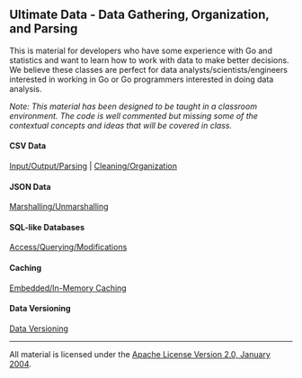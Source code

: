 ## Ultimate Data - Data Gathering, Organization, and Parsing
This is material for developers who have some experience with Go and statistics and want to learn how to work with data to make better decisions. We believe these classes are perfect for data analysts/scientists/engineers interested in working in Go or Go programmers interested in doing data analysis.

*Note: This material has been designed to be taught in a classroom environment. The code is well commented but missing some of the contextual concepts and ideas that will be covered in class.*

#### CSV Data
[Input/Output/Parsing](../../../data/csv_io/README.md) | 
[Cleaning/Organization](../../../data/csv_cleaning/README.md)

#### JSON Data

[Marshalling/Unmarshalling](../../../data/json/README.md)

#### SQL-like Databases

[Access/Querying/Modifications](../../../data/sql/README.md)

#### Caching

[Embedded/In-Memory Caching](../../../data/caching/README.md)

#### Data Versioning

[Data Versioning](../../../data/data_versioning/README.md)
___
All material is licensed under the [Apache License Version 2.0, January 2004](http://www.apache.org/licenses/LICENSE-2.0).
